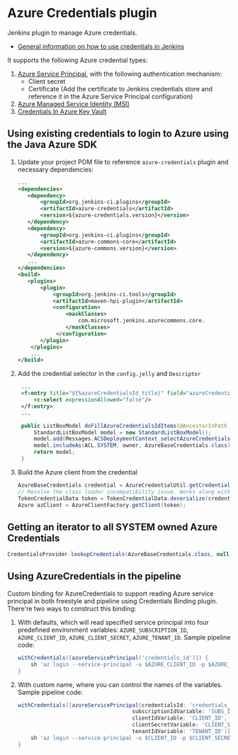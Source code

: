 # Azure Credentials plugin

Jenkins plugin to manage Azure credentials.

* [General information on how to use credentials in Jenkins](https://wiki.jenkins-ci.org/display/JENKINS/Credentials+Plugin)

It supports the following Azure credential types:

1. [Azure Service Principal](https://docs.microsoft.com/en-us/azure/azure-resource-manager/resource-group-create-service-principal-portal),
   with the following authentication mechanism:
   * Client secret
   * Certificate (Add the certificate to Jenkins credentials store and reference it in the Azure Service Principal
      configuration)
1. [Azure Managed Service Identity (MSI)](https://docs.microsoft.com/en-us/azure/active-directory/msi-overview)
1. [Credentials In Azure Key Vault](https://docs.microsoft.com/en-us/azure/key-vault/key-vault-get-started)

## Using existing credentials to login to Azure using the Java Azure SDK

1. Update your project POM file to reference `azure-credentials` plugin and necessary dependencies:

   ```xml
   ...
   <dependencies>
      <dependency>
          <groupId>org.jenkins-ci.plugins</groupId>
          <artifactId>azure-credentials</artifactId>
          <version>${azure-credentials.version}</version>
      </dependency>
      <dependency>
          <groupId>org.jenkins-ci.plugins</groupId>
          <artifactId>azure-commons-core</artifactId>
          <version>${azure-commons.version}</version>
      </dependency>
      ...
   </dependencies>
   <build>
      <plugins>
          <plugin>
              <groupId>org.jenkins-ci.tools</groupId>
              <artifactId>maven-hpi-plugin</artifactId>
              <configuration>
                  <maskClasses>
                      com.microsoft.jenkins.azurecommons.core.
                  </maskClasses>
               </configuration>
          </plugin>
       </plugins>
       ...
   </build>
   ```

1. Add the credential selector in the `config.jelly` and `Descriptor`
   ```Xml
    ...
    <f:entry title="${%azureCredentialsId_title}" field="azureCredentialsId">
        <c:select expressionAllowed="false"/>
    </f:entry>
    ...
   ```
   ```Java
    public ListBoxModel doFillAzureCredentialsIdItems(@AncestorInPath Item owner) {
        StandardListBoxModel model = new StandardListBoxModel();
        model.add(Messages.ACSDeploymentContext_selectAzureCredentials(), Constants.INVALID_OPTION);
        model.includeAs(ACL.SYSTEM, owner, AzureBaseCredentials.class);
        return model;
    }
   ```

1. Build the Azure client from the credential

   ```Java
   AzureBaseCredentials credential = AzureCredentialUtil.getCredential2(credentialsId);
   // Resolve the class loader incompatibility issue. Works along with maskClasses in the POM
   TokenCredentialData token = TokenCredentialData.deserialize(credential.serializeToTokenData());
   Azure azClient = AzureClientFactory.getClient(token);
   ```

## Getting an iterator to all SYSTEM owned Azure Credentials

```Java
CredentialsProvider.lookupCredentials(AzureBaseCredentials.class, null, ACL.SYSTEM, Collections.<DomainRequirement>emptyList());
```

## Using AzureCredentials in the pipeline

Custom binding for AzureCredentials to support reading Azure service principal in both freestyle and pipeline using Credentials Binding plugin. There're two ways to construct this binding:

1.  With defaults, which will read specified service principal into four predefined environment variables: `AZURE_SUBSCRIPTION_ID`, `AZURE_CLIENT_ID`, `AZURE_CLIENT_SECRET`, `AZURE_TENANT_ID`. Sample pipeline code:

    ```groovy
    withCredentials([azureServicePrincipal('credentials_id')]) {
        sh 'az login --service-principal -u $AZURE_CLIENT_ID -p $AZURE_CLIENT_SECRET -t $AZURE_TENANT_ID'
    }
    ```

2.  With custom name, where you can control the names of the variables. Sample pipeline code:

    ```groovy
    withCredentials([azureServicePrincipal(credentialsId: 'credentials_id',
                                        subscriptionIdVariable: 'SUBS_ID',
                                        clientIdVariable: 'CLIENT_ID',
                                        clientSecretVariable: 'CLIENT_SECRET',
                                        tenantIdVariable: 'TENANT_ID')]) {
        sh 'az login --service-principal -u $CLIENT_ID -p $CLIENT_SECRET -t $TENANT_ID'
    }
    ```
